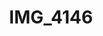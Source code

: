 ---
pid: '120'
layout: bg-photos
title: IMG_4146
filename: IMG_4249.jpg
caption: 
previous_pid: '119'
next_pid: '121'
permalink: "/photos/120.html"
---